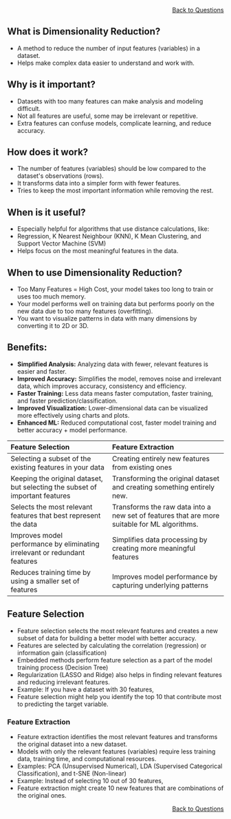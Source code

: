 <p align='right'><a align="right" href="https://github.com/KIRANKUMAR7296/Library/blob/main/Interview.md">Back to Questions</a></p>

## What is Dimensionality Reduction?
- A method to reduce the number of input features (variables) in a dataset.
- Helps make complex data easier to understand and work with.

## Why is it important?
- Datasets with too many features can make analysis and modeling difficult.
- Not all features are useful, some may be irrelevant or repetitive.
- Extra features can confuse models, complicate learning, and reduce accuracy.

## How does it work?
- The number of features (variables) should be low compared to the dataset's observations (rows).
- It transforms data into a simpler form with fewer features.
- Tries to keep the most important information while removing the rest.

## When is it useful?
- Especially helpful for algorithms that use distance calculations, like:
- Regression, K Nearest Neighbour (KNN), K Mean Clustering, and Support Vector Machine (SVM)
- Helps focus on the most meaningful features in the data.

## When to use Dimensionality Reduction?
- Too Many Features = High Cost, your model takes too long to train or uses too much memory.
- Your model performs well on training data but performs poorly on the new data due to too many features (overfitting).
- You want to visualize patterns in data with many dimensions by converting it to 2D or 3D.

## Benefits:
- **Simplified Analysis:** Analyzing data with fewer, relevant features is easier and faster.
- **Improved Accuracy:** Simplifies the model, removes noise and irrelevant data, which improves accuracy, consistency and efficiency.
- **Faster Training:** Less data means faster computation, faster training, and faster prediction/classification.
- **Improved Visualization:** Lower-dimensional data can be visualized more effectively using charts and plots.
- **Enhanced ML:** Reduced computational cost, faster model training and better accuracy + model performance.

**Feature Selection** | **Feature Extraction**
:--- | :---
Selecting a subset of the existing features in your data | Creating entirely new features from existing ones
Keeping the original dataset, but selecting the subset of important features | Transforming the original dataset and creating something entirely new.
Selects the most relevant features that best represent the data | Transforms the raw data into a new set of features that are more suitable for ML algorithms.
Improves model performance by eliminating irrelevant or redundant features | Simplifies data processing by creating more meaningful features
Reduces training time by using a smaller set of features | Improves model performance by capturing underlying patterns

## Feature Selection
- Feature selection selects the most relevant features and creates a new subset of data for building a better model with better accuracy.
- Features are selected by calculating the correlation (regression) or information gain (classification)
- Embedded methods perform feature selection as a part of the model training process (Decision Tree)
- Regularization (LASSO and Ridge) also helps in finding relevant features and reducing irrelevant features.
- Example: If you have a dataset with 30 features,
- Feature selection might help you identify the top 10 that contribute most to predicting the target variable.

### Feature Extraction
- Feature extraction identifies the most relevant features and transforms the original dataset into a new dataset. 
- Models with only the relevant features (variables) require less training data, training time, and computational resources.
- Examples: PCA (Unsupervised Numerical), LDA (Supervised Categorical Classification), and t-SNE (Non-linear)
- Example: Instead of selecting 10 out of 30 features,
- Feature extraction might create 10 new features that are combinations of the original ones. 

<p align='right'><a align="right" href="https://github.com/KIRANKUMAR7296/Library/blob/main/Interview.md">Back to Questions</a></p>
